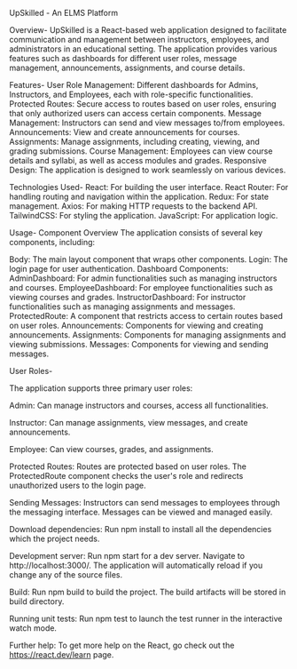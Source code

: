 UpSkilled - An ELMS Platform

Overview-
UpSkilled is a React-based web application designed to facilitate communication and management between instructors, employees, and administrators in an educational setting. The application provides various features such as dashboards for different user roles, message management, announcements, assignments, and course details.

Features-
User Role Management: Different dashboards for Admins, Instructors, and Employees, each with role-specific functionalities.
Protected Routes: Secure access to routes based on user roles, ensuring that only authorized users can access certain components.
Message Management: Instructors can send and view messages to/from employees.
Announcements: View and create announcements for courses.
Assignments: Manage assignments, including creating, viewing, and grading submissions.
Course Management: Employees can view course details and syllabi, as well as access modules and grades.
Responsive Design: The application is designed to work seamlessly on various devices.

Technologies Used-
React: For building the user interface.
React Router: For handling routing and navigation within the application.
Redux: For state management.
Axios: For making HTTP requests to the backend API.
TailwindCSS: For styling the application.
JavaScript: For application logic.

Usage-
Component Overview
The application consists of several key components, including:

Body: The main layout component that wraps other components.
Login: The login page for user authentication.
Dashboard Components:
AdminDashboard: For admin functionalities such as managing instructors and courses.
EmployeeDashboard: For employee functionalities such as viewing courses and grades.
InstructorDashboard: For instructor functionalities such as managing assignments and messages.
ProtectedRoute: A component that restricts access to certain routes based on user roles.
Announcements: Components for viewing and creating announcements.
Assignments: Components for managing assignments and viewing submissions.
Messages: Components for viewing and sending messages.

User Roles-

The application supports three primary user roles:

Admin: Can manage instructors and courses, access all functionalities.

Instructor: Can manage assignments, view messages, and create announcements.

Employee: Can view courses, grades, and assignments.

Protected Routes: Routes are protected based on user roles. The ProtectedRoute component checks the user's role and redirects unauthorized users to the login page.

Sending Messages: Instructors can send messages to employees through the messaging interface. Messages can be viewed and managed easily.



Download dependencies:
Run npm install to install all the dependencies which the project needs.

Development server:
Run npm start for a dev server. Navigate to http://localhost:3000/. The application will automatically reload if you change any of the source files.

Build:
Run npm build to build the project. The build artifacts will be stored in build directory.

Running unit tests: 
Run npm test to launch the test runner in the interactive watch mode.

Further help: To get more help on the React, go check out the https://react.dev/learn page.
